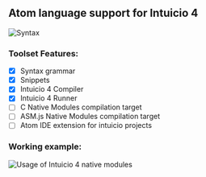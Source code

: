 ## Atom language support for Intuicio 4

![Syntax](https://cloud.githubusercontent.com/assets/2111867/16136676/d766b992-342c-11e6-9ea4-e7eadc0d1671.png)

### Toolset Features:
- [x] Syntax grammar
- [x] Snippets
- [x] Intuicio 4 Compiler
- [x] Intuicio 4 Runner
- [ ] C Native Modules compilation target
- [ ] ASM.js Native Modules compilation target
- [ ] Atom IDE extension for intuicio projects

### Working example:

![Usage of Intuicio 4 native modules](https://gist.github.com/PsichiX/37899a92b6493f18c22e)

